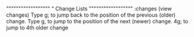 """"""""""""""""""
" Change Lists
""""""""""""""""""
:changes (view changes)
Type g; to jump back to the position of the previous (older) change.
Type g, to jump to the position of the next (newer) change.
4g; to jump to 4th older change
